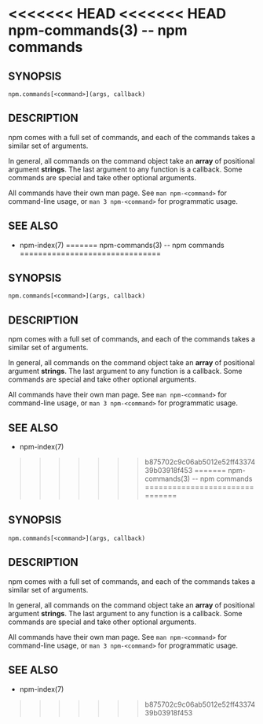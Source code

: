 <<<<<<< HEAD
<<<<<<< HEAD
npm-commands(3) -- npm commands
===============================

## SYNOPSIS

    npm.commands[<command>](args, callback)

## DESCRIPTION

npm comes with a full set of commands, and each of the commands takes a
similar set of arguments.

In general, all commands on the command object take an **array** of positional
argument **strings**. The last argument to any function is a callback. Some
commands are special and take other optional arguments.

All commands have their own man page. See `man npm-<command>` for command-line
usage, or `man 3 npm-<command>` for programmatic usage.

## SEE ALSO

* npm-index(7)
=======
npm-commands(3) -- npm commands
===============================

## SYNOPSIS

    npm.commands[<command>](args, callback)

## DESCRIPTION

npm comes with a full set of commands, and each of the commands takes a
similar set of arguments.

In general, all commands on the command object take an **array** of positional
argument **strings**. The last argument to any function is a callback. Some
commands are special and take other optional arguments.

All commands have their own man page. See `man npm-<command>` for command-line
usage, or `man 3 npm-<command>` for programmatic usage.

## SEE ALSO

* npm-index(7)
>>>>>>> b875702c9c06ab5012e52ff4337439b03918f453
=======
npm-commands(3) -- npm commands
===============================

## SYNOPSIS

    npm.commands[<command>](args, callback)

## DESCRIPTION

npm comes with a full set of commands, and each of the commands takes a
similar set of arguments.

In general, all commands on the command object take an **array** of positional
argument **strings**. The last argument to any function is a callback. Some
commands are special and take other optional arguments.

All commands have their own man page. See `man npm-<command>` for command-line
usage, or `man 3 npm-<command>` for programmatic usage.

## SEE ALSO

* npm-index(7)
>>>>>>> b875702c9c06ab5012e52ff4337439b03918f453
